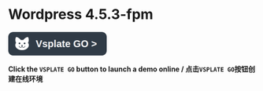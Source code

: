 # Wordpress 4.5.3-fpm

<a href="https://www.vsplate.com/?docker-compose=https://github.com/vsplate/dcenvs/wordpress/4.5.3-fpm"><img alt="VSPLATE GO" src="https://raw.githubusercontent.com/vsplate/images/master/vsgo_btn.png" width="200px"></a>

**Click the `VSPLATE GO` button to launch a demo online / 点击`VSPLATE GO`按钮创建在线环境**